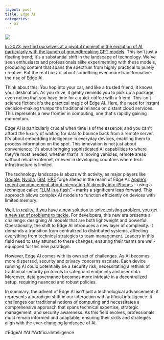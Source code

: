```yaml
---
layout: post
title: Edge AI
categories:
  - ai
---
```

<img src="../images/edge-ai-cars.png">

[In 2023, we find ourselves at a pivotal moment in the evolution of AI, particularly with the launch of groundbreaking GPT models](https://www.technologyreview.com/2023/02/08/1068068/chatgpt-is-everywhere-heres-where-it-came-from/). This isn't just a fleeting trend; it's a substantial shift in the landscape of technology. We've seen enthusiasts and professionals alike experimenting with these models, producing content that spans the spectrum from highly practical to purely creative. But the real buzz is about something even more transformative: the rise of Edge AI.

Think about this: You hop into your car, and like a trusted friend, it knows your destination. As you drive, it gently reminds you to pick up a package, even noting that you have time for a quick coffee with a friend. This isn't science fiction; it's the practical magic of Edge AI. Here, the need for instant decision-making trumps the traditional reliance on distant cloud services. This represents a new frontier in computing, one that's rapidly gaining momentum.

Edge AI is particularly crucial when time is of the essence, and you can't afford the luxury of waiting for data to bounce back from a remote server. It's about embedding intelligence in everyday devices, enabling them to process information on the spot. This innovation is not just about convenience; it's about bringing sophisticated AI capabilities to where they're most needed, whether that's in moving vehicles, remote areas without reliable internet, or even in developing countries where tech infrastructure is limited.

The technology landscape is abuzz with activity, as major players like [Google](https://cloud.google.com/blog/products/ai-machine-learning/how-to-build-and-execute-ai-use-cases-at-the-edge),  [Nvidia](https://blogs.nvidia.com/blog/what-is-edge-ai/), [IBM](https://www.ibm.com/topics/edge-ai), [HPE](https://www.hpe.com/us/en/what-is/edge-ai.html) forge ahead in the realm of Edge AI. [Apple's recent announcement about integrating AI directly into iPhones](https://www.msn.com/en-us/lifestyle/other/apple-s-new-ai-research-could-totally-transform-your-iphone/ar-AA1lUIV4) – using a technique called [“LLM in a flash”](https://www.macrumors.com/2023/12/21/apple-ai-researchers-run-llms-iphones/) – marks a significant leap forward. This approach allows complex AI models to function efficiently on devices with limited memory.

[Well, in reality, if you have a new solution to solve existing problem, you get a new set of problems to tackle](https://www.maheshsubramaniya.com/article/problems-never-solved.html). For developers, this new era presents a challenge: designing AI models that are both lightweight and powerful. Operationally, the shift to Edge AI introduces a new layer of complexity. It demands a transition from centralized to distributed systems, affecting everything from technical strategies to team management. Leaders in this field need to stay attuned to these changes, ensuring their teams are well-equipped for this new paradigm.

However, Edge AI comes with its own set of challenges. As AI becomes more dispersed, security and privacy concerns escalate. Each device running AI could potentially be a security risk, necessitating a rethink of traditional security protocols to safeguard endpoints and user data. Moreover, data governance becomes more intricate in a decentralized setup, requiring nuanced and robust policies.

In summary, the advent of Edge AI isn't just a technological advancement; it represents a paradigm shift in our interaction with artificial intelligence. It challenges our traditional notions of computing and necessitates a comprehensive approach that spans technical expertise, strategic management, and security awareness. As this field evolves, professionals must remain informed and adaptable, ensuring their skills and strategies align with the ever-changing landscape of AI.

#EdgeAI #AI #ArtificialIntelligence 